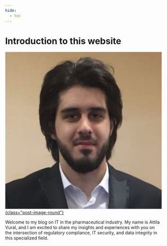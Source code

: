 ```yaml
---
hide:
  - toc
---
```


# Introduction to this website

[![image](mit_billede.jpg){class="post-image-round"}](https://www.linkedin.com/in/attila-vural/)

Welcome to my blog on IT in the pharmaceutical industry. 
My name is Attila Vural, and I am excited to share my insights and experiences with you on the 
intersection of regulatory compliance, IT security, and data integrity in this specialized field. 

<!-- Click on the topics on the figure above to read more, and feel free to reach out to me on [LinkedIn](https://www.linkedin.com/in/attila-vural/). -->

<!-- ![image](GxP.jpg){ style="float:left; height:250px; max-height:35%; border-radius:20%; margin: 10px;"} -->

<!-- <object data="front_page_diagram.svg" type="image/svg+xml" target="_parent" style="width:100%"></object> -->



<!--
```
Q043672 - Production of Sterile Medicinal Products by Aseptic Processing - Rules and Guidance
Q0300353 - Plan and Conclude Validation Activities in Projects	


QMS
	Processes
	Procedures
		SOPs
	
	Quality Risk Management
	Batch documentation
	Configuration management
		CS/CIL/DS
	System Verification / Validation
		URS document
		Deviations
			Major and minor
			CAPA
				SPS, LEAN, HoC

		CR
			1-1 replacements
			Changes
				Internal testing
			New equipment
				FAT, SAT, Internal testing
```
-->